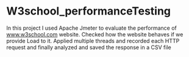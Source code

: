 # W3school_performanceTesting
In this project I used Apache Jmeter to evaluate the performance of www.w3school.com website. Checked how the website behaves if we provide Load to it. Applied multiple threads and recorded each HTTP request and finally analyzed and saved the response in a CSV file
